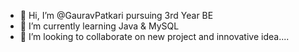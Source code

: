 - 👋 Hi, I’m @GauravPatkari pursuing 3rd Year BE
- 🌱 I’m currently learning Java & MySQL
- 💞️ I’m looking to collaborate on new project and innovative idea....

<!---
GauravPatkari/GauravPatkari is a ✨ special ✨ repository because its `README.md` (this file) appears on your GitHub profile.
You can click the Preview link to take a look at your changes.
---
